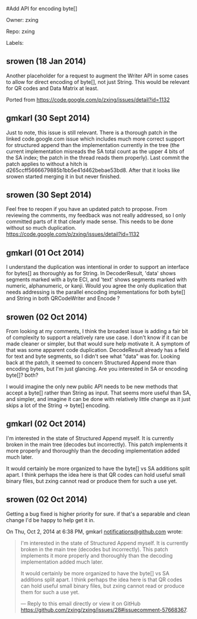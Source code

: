 #Add API for encoding byte[]

Owner: zxing

Repo: zxing

Labels: 

## srowen (18 Jan 2014)

Another placeholder for a request to augment the Writer API in some cases to allow for direct encoding of byte[], not just String. This would be relevant for QR codes and Data Matrix at least.

Ported from https://code.google.com/p/zxing/issues/detail?id=1132


## gmkarl (30 Sept 2014)

Just to note, this issue is still relevant.  There is a thorough patch in the linked code.google.com issue which includes much more correct support for structured append than the implementation currently in the tree (the current implementation misreads the SA total count as the upper 4 bits of the SA index; the patch in the thread reads them properly).  Last commit the patch applies to without a hitch is d265ccff5666679885b1bb5e41d462bebae53bd8.  After that it looks like srowen started merging it in but never finished.


## srowen (30 Sept 2014)

Feel free to reopen if you have an updated patch to propose. From reviewing the comments, my feedback was not really addressed, so I only committed parts of it that clearly made sense. This needs to be done without so much duplication. https://code.google.com/p/zxing/issues/detail?id=1132  


## gmkarl (01 Oct 2014)

I understand the duplication was intentional in order to support an interface for bytes[] as thoroughly as for String.  In DecoderResult, 'data' shows segments marked with a byte ECI, and 'text' shows segments marked with numeric, alphanumeric, or kanji.
Would you agree the only duplication that needs addressing is the parallel encoding implementations for both byte[] and String in both QRCodeWriter and Encode ?


## srowen (02 Oct 2014)

From looking at my comments, I think the broadest issue is adding a fair bit of complexity to support a relatively rare use case. I don't know if it can be made cleaner or simpler, but that would sure help motivate it. A symptom of that was some apparent code duplication. DecodeResult already has a field for text and byte segments, so I didn't see what "data" was for. Looking back at the patch, it seemed to concern Structured Append more than encoding bytes, but I'm just glancing. Are you interested in SA or encoding byte[]? both?

I would imagine the only new public API needs to be new methods that accept a byte[] rather than String as input. That seems more useful than SA, and simpler, and imagine it can be done with relatively little change as it just skips a lot of the String -> byte[] encoding.


## gmkarl (02 Oct 2014)

I'm interested in the state of Structured Append myself.  It is currently broken in the main tree (decodes but incorrectly).  This patch implements it more properly and thoroughly than the decoding implementation added much later.  

It would certainly be more organized to have the byte[] vs SA additions split apart.  I think perhaps the idea here is that QR codes can hold useful small binary files, but zxing cannot read or produce them for such a use yet.


## srowen (02 Oct 2014)

Getting a bug fixed is higher priority for sure. if that's a separable and
clean change I'd be happy to help get it in.

On Thu, Oct 2, 2014 at 6:38 PM, gmkarl notifications@github.com wrote:

> I'm interested in the state of Structured Append myself. It is currently
> broken in the main tree (decodes but incorrectly). This patch implements it
> more properly and thoroughly than the decoding implementation added much
> later.
> 
> It would certainly be more organized to have the byte[] vs SA additions
> split apart. I think perhaps the idea here is that QR codes can hold useful
> small binary files, but zxing cannot read or produce them for such a use
> yet.
> 
> —
> Reply to this email directly or view it on GitHub
> https://github.com/zxing/zxing/issues/28#issuecomment-57668367.


